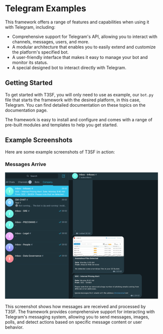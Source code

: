 # Telegram Examples
This framework offers a range of features and capabilities when using it with Telegram, including:

- Comprehensive support for Telegram's API, allowing you to interact with channels, messages, users, and more.
- A modular architecture that enables you to easily extend and customize the platform's specified bot.
- A user-friendly interface that makes it easy to manage your bot and monitor its status.
- A special designed bot to interact directly with Telegram.


## Getting Started

To get started with T3SF, you will only need to use as example, our `bot.py` file that starts the framework with the desired platform, in this case, Telegram. You can find detailed documentation on these topics on the documentation page.

The framework is easy to install and configure and comes with a range of pre-built modules and templates to help you get started.

## Example Screenshots
Here are some example screenshots of T3SF in action:

### Messages Arrive
![injects_arrived](injects_arrived.png)

This screenshot shows how messages are received and processed by T3SF. The framework provides comprehensive support for interacting with Telegram's messaging system, allowing you to send messages, images, polls, and detect actions based on specific message content or user behavior.